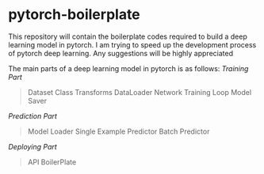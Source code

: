 # pytorch-boilerplate
This repository will contain the boilerplate codes required to build a deep learning model in pytorch. I am trying to speed up the development process of pytorch deep learning. Any suggestions will be highly appreciated


The main parts of a deep learning model in pytorch is as follows:
*Training Part*
> Dataset Class
> Transforms
> DataLoader
> Network
> Training Loop
> Model Saver

*Prediction Part*
> Model Loader
> Single Example Predictor
> Batch Predictor

*Deploying Part*
> API BoilerPlate